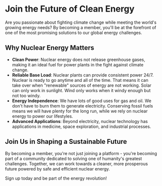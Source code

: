 # Join the Future of Clean Energy

Are you passionate about fighting climate change while meeting the world's growing energy needs? By becoming a member, you'll be at the forefront of one of the most promising solutions to our global energy challenges.

## Why Nuclear Energy Matters

- **Clean Power**: Nuclear energy does not release greenhouse gases, making it an ideal fuel for power plants in the fight against climate change.
- **Reliable Base Load**: Nuclear plants can provide consistent power 24/7. Nuclear is ready to go anytime and all of the time. That means it can take over when "renewable" sources of energy are not working. Solar can only work in sunlight. Wind only works when it windy enough but not too windy.
- **Energy Independence**: We have lots of good uses for gas and oil. We don't have to burn them to generate electricity. Conserving fossil fuels means we will have plenty for the long run, while we rely on nuclear energy to power our lifestyles.
- **Advanced Applications**: Beyond electricity, nuclear technology has applications in medicine, space exploration, and industrial processes.

## Join Us in Shaping a Sustainable Future

By becoming a member, you're not just joining a platform - you're becoming part of a community dedicated to solving one of humanity's greatest challenges. Together, we can work towards a cleaner, more prosperous future powered by safe and efficient nuclear energy.

Sign up today and be part of the energy revolution!
